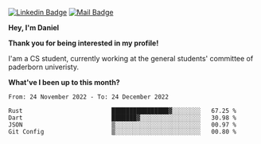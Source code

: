 [![Linkedin Badge](https://img.shields.io/badge/-LinkedIn-0e76a8?style=flat-square&logo=Linkedin&logoColor=white)](https://www.linkedin.com/in/daniel-negi-592ba3223/)
[![Mail Badge](https://img.shields.io/badge/Gmail-D14836?style=flat-square&logo=gmail&logoColor=white)](mailto:daniel.ravi.negi@googlemail.com)

**Hey, I'm Daniel**

**Thank you for being interested in my profile!**

I'am a CS student, currently working at the general students' committee of paderborn univeristy.

**What've I been up to this month?** 

<!--START_SECTION:waka-->

```text
From: 24 November 2022 - To: 24 December 2022

Rust                         ████████████████▓░░░░░░░░   67.25 %
Dart                         ███████▓░░░░░░░░░░░░░░░░░   30.98 %
JSON                         ▒░░░░░░░░░░░░░░░░░░░░░░░░   00.97 %
Git Config                   ▒░░░░░░░░░░░░░░░░░░░░░░░░   00.80 %
```

<!--END_SECTION:waka-->
